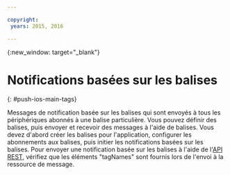 ```yaml
---

copyright:
 years: 2015, 2016

---
```


{:new_window: target="_blank"}
# Notifications basées sur les balises 
{: #push-ios-main-tags}


Messages de notification basée sur les balises qui sont envoyés à tous les périphériques abonnés à une balise particulière. Vous pouvez définir des balises, puis envoyer et recevoir des messages à l'aide de balises. Vous devez d'abord créer les balises pour l'application, configurer les abonnements aux balises, puis initier les notifications basées sur les balises. Pour envoyer une notification basée sur les balises à l'aide de l'[API REST](https://mobile.{DomainName}/imfpushrestapidocs/), vérifiez que les éléments "tagNames" sont fournis lors de l'envoi à la ressource de message. 
